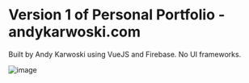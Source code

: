 # Version 1 of Personal Portfolio - andykarwoski.com

Built by Andy Karwoski using VueJS and Firebase. No UI frameworks.


![image](https://user-images.githubusercontent.com/68723584/126159595-374147a5-3d2d-4363-af43-df92431db9f2.png)
